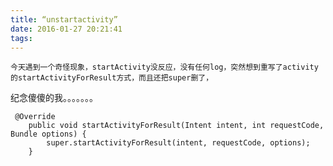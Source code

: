 ```yaml
---
title: “unstartactivity”
date: 2016-01-27 20:21:41
tags:
---
```

    今天遇到一个奇怪现象，startActivity没反应，没有任何log，突然想到重写了activity的startActivityForResult方式，而且还把super删了，
纪念傻傻的我。。。。。。。
```
 @Override
    public void startActivityForResult(Intent intent, int requestCode, Bundle options) {
        super.startActivityForResult(intent, requestCode, options);
    }
```

